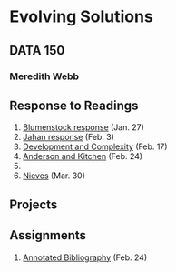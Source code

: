 # Evolving Solutions 

## DATA 150

### Meredith Webb

## Response to Readings
1. [Blumenstock response](https://meredithwebb.github.io/workshop/blumenstock) (Jan. 27)
2. [Jahan response](https://meredithwebb.github.io/workshop/jahan) (Feb. 3)
3. [Development and Complexity](https://meredithwebb.github.io/workshop/development_and_complexity) (Feb. 17)
4. [Anderson and Kitchen](https://meredithwebb.github.io/workshop/anderson_kitchen) (Feb. 24)
5. 
6. [Nieves](https://meredithwebb.github.io/workshop/nieves) (Mar. 30)
## Projects

## Assignments
1. [Annotated Bibliography](https://meredithwebb.github.io/workshop/annotatedbibliography) (Feb. 24)
